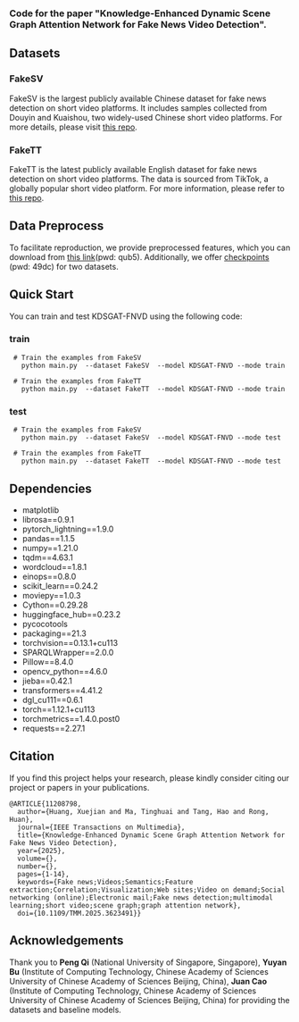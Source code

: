 ### Code for the paper "Knowledge-Enhanced Dynamic Scene Graph Attention Network for Fake News Video Detection".
## Datasets
### FakeSV
FakeSV is the largest publicly available Chinese dataset for fake news detection on short video platforms. It includes samples collected from Douyin and Kuaishou, two widely-used Chinese short video platforms. For more details, please visit [this repo](https://github.com/ICTMCG/FakeSV).
### FakeTT
FakeTT is the latest publicly available English dataset for fake news detection on short video platforms. The data is sourced from TikTok, a globally popular short video platform. For more information, please refer to [this repo](https://github.com/ICTMCG/FakingRecipe).

## Data Preprocess
To facilitate reproduction, we provide preprocessed features, which you can download from [this link](https://pan.baidu.com/s/1VtoyVtSPrcrSF9BTljOqdA?pwd=qub5)(pwd: qub5). Additionally, we offer [checkpoints](https://pan.baidu.com/s/1sJZznacbG_8WYFCOkxXqzg?pwd=49dc) (pwd: 49dc) for two datasets.

## Quick Start
You can train and test KDSGAT-FNVD using the following code:
### train
 ```
  # Train the examples from FakeSV
    python main.py  --dataset FakeSV  --model KDSGAT-FNVD --mode train

  # Train the examples from FakeTT
    python main.py  --dataset FakeTT  --model KDSGAT-FNVD --mode train
 ```

### test
 ```
  # Train the examples from FakeSV
    python main.py  --dataset FakeSV  --model KDSGAT-FNVD --mode test

  # Train the examples from FakeTT
    python main.py  --dataset FakeTT  --model KDSGAT-FNVD --mode test
 ```

## Dependencies
* matplotlib
* librosa==0.9.1
* pytorch_lightning==1.9.0
* pandas==1.1.5
* numpy==1.21.0
* tqdm==4.63.1
* wordcloud==1.8.1
* einops==0.8.0
* scikit_learn==0.24.2
* moviepy==1.0.3
* Cython==0.29.28
* huggingface_hub==0.23.2
* pycocotools
* packaging==21.3
* torchvision==0.13.1+cu113
* SPARQLWrapper==2.0.0
* Pillow==8.4.0
* opencv_python==4.6.0
* jieba==0.42.1
* transformers==4.41.2
* dgl_cu111==0.6.1
* torch==1.12.1+cu113
* torchmetrics==1.4.0.post0
* requests==2.27.1

 ## Citation
If you find this project helps your research, please kindly consider citing our project or papers in your publications.
```
@ARTICLE{11208798,
  author={Huang, Xuejian and Ma, Tinghuai and Tang, Hao and Rong, Huan},
  journal={IEEE Transactions on Multimedia}, 
  title={Knowledge-Enhanced Dynamic Scene Graph Attention Network for Fake News Video Detection}, 
  year={2025},
  volume={},
  number={},
  pages={1-14},
  keywords={Fake news;Videos;Semantics;Feature extraction;Correlation;Visualization;Web sites;Video on demand;Social networking (online);Electronic mail;Fake news detection;multimodal learning;short video;scene graph;graph attention network},
  doi={10.1109/TMM.2025.3623491}}
```
## Acknowledgements
Thank you to **Peng Qi** (National University of Singapore, Singapore), **Yuyan Bu** (Institute of Computing Technology, Chinese Academy of Sciences University of Chinese Academy of Sciences Beijing, China), **Juan Cao** (Institute of Computing Technology, Chinese Academy of Sciences University of Chinese Academy of Sciences Beijing, China) for providing the datasets and baseline models.



